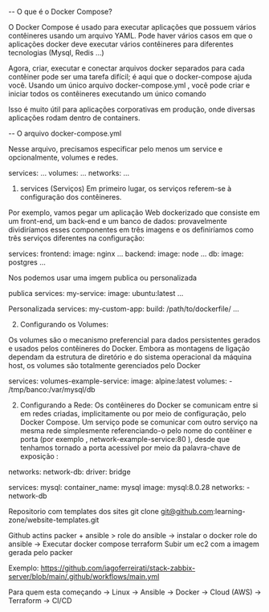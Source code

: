 -- O que é o Docker Compose?

O Docker Compose é usado para executar aplicações que possuem vários contêineres usando um arquivo YAML.
Pode haver vários casos em que o aplicações docker deve executar vários contêineres para diferentes tecnologias (Mysql, Redis ...)

Agora, criar, executar e conectar arquivos docker separados para cada contêiner pode ser uma tarefa difícil; é aqui que o docker-compose ajuda você. Usando um único arquivo docker-compose.yml , você pode criar e iniciar todos os contêineres executando um único comando

Isso é muito útil para aplicações corporativas em produção, onde diversas aplicações rodam dentro de containers.


-- O arquivo docker-compose.yml

Nesse arquivo, precisamos especificar pelo menos um service e opcionalmente, volumes e redes.

services:
...
volumes:
...
networks:
...

1. services (Serviços)
Em primeiro lugar, os serviços referem-se à configuração dos contêineres.

Por exemplo, vamos pegar um aplicação Web dockerizado que consiste em um front-end, um back-end e um banco de dados: provavelmente dividiríamos esses componentes em três imagens e os definiríamos como três serviços diferentes na configuração:


services:
  frontend:
    image: nginx
    ...
  backend:
    image: node
    ...
  db:
    image: postgres
    ...


Nos podemos usar uma imgem publica ou personalizada

publica
services:
  my-service:
    image: ubuntu:latest
    ...

Personalizada
services:
  my-custom-app:
    build: /path/to/dockerfile/
    ...


2. Configurando os Volumes:

Os volumes são o mecanismo preferencial para dados persistentes gerados e usados ​​pelos contêineres do Docker. Embora as montagens de ligação dependam da estrutura de diretório e do sistema operacional da máquina host, os volumes são totalmente gerenciados pelo Docker

services:
  volumes-example-service:
    image: alpine:latest
    volumes:
      - /tmp/banco:/var/mysql/db

2. Configurando a Rede:
Os contêineres do Docker se comunicam entre si em redes criadas, implicitamente ou por meio de configuração, pelo Docker Compose. Um serviço pode se comunicar com outro serviço na mesma rede simplesmente referenciando-o pelo nome do contêiner e porta (por exemplo , network-example-service:80 ), desde que tenhamos tornado a porta acessível por meio da palavra-chave de exposição :    

networks:
  network-db:
    driver: bridge

services:
  mysql:
    container_name: mysql
    image: mysql:8.0.28
    networks:
      - network-db


Repositorio com templates dos sites
git clone git@github.com:learning-zone/website-templates.git   


Github actins
  packer + ansible >
    role do ansible -> instalar o docker
    role do ansible -> Executar docker compose
  terraform
    Subir um ec2 com a imagem gerada pelo packer

  Exemplo:
    https://github.com/iagoferreirati/stack-zabbix-server/blob/main/.github/workflows/main.yml



Para quem esta começando
  -> Linux
  -> Ansible
  -> Docker
  -> Cloud (AWS)
  -> Terraform
  -> CI/CD